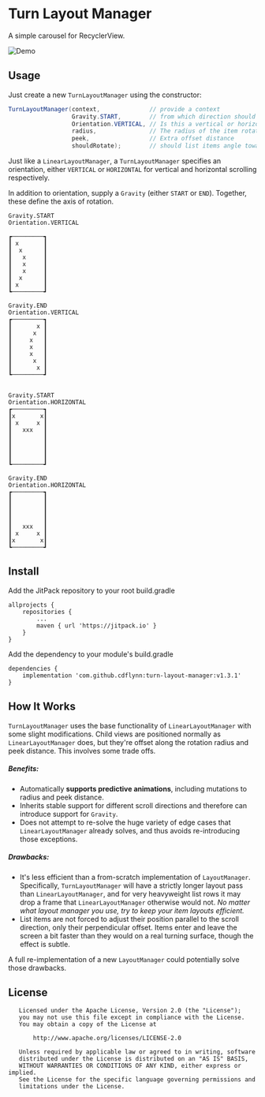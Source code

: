 # Turn Layout Manager

A simple carousel for RecyclerView.

![Demo](https://github.com/cdflynn/turn-layout-manager/blob/master/app/img/turn_demo.gif?raw=true)

## Usage

Just create a new `TurnLayoutManager` using the constructor:
```java
TurnLayoutManager(context,              // provide a context
                  Gravity.START,        // from which direction should the list items orbit? 
                  Orientation.VERTICAL, // Is this a vertical or horizontal scroll?
                  radius,               // The radius of the item rotation
                  peek,                 // Extra offset distance
                  shouldRotate);        // should list items angle towards the center? true/false.
```

Just like a `LinearLayoutManager`, a `TurnLayoutManager` specifies an orientation, either `VERTICAL` or `HORIZONTAL` for vertical and horizontal scrolling respectively.  

In addition to orientation, supply a `Gravity` (either `START` or `END`).  Together, these define the axis of rotation.

```
Gravity.START
Orientation.VERTICAL

┏─────────┓
┃ x       ┃
┃  x      ┃
┃   x     ┃
┃   x     ┃
┃   x     ┃
┃  x      ┃
┃ x       ┃
┗─────────┛
```

```
Gravity.END
Orientation.VERTICAL
┏─────────┓
┃       x ┃
┃      x  ┃
┃     x   ┃
┃     x   ┃
┃     x   ┃
┃      x  ┃
┃       x ┃
┗─────────┛
     
```

```
Gravity.START
Orientation.HORIZONTAL
┏─────────┓
┃x       x┃
┃ x     x ┃
┃   xxx   ┃
┃         ┃
┃         ┃
┃         ┃
┃         ┃
┗─────────┛

```

```
Gravity.END
Orientation.HORIZONTAL
┏─────────┓
┃         ┃
┃         ┃
┃         ┃
┃         ┃
┃   xxx   ┃
┃ x     x ┃
┃x       x┃
┗─────────┛
```

## Install

Add the JitPack repository to your root build.gradle
```
allprojects {
    repositories {
        ...
        maven { url 'https://jitpack.io' }
    }
}
```

Add the dependency to your module's build.gradle
```
dependencies {
    implementation 'com.github.cdflynn:turn-layout-manager:v1.3.1'
}
```

## How It Works

`TurnLayoutManager` uses the base functionality of `LinearLayoutManager` with some slight modifications.  Child views are positioned normally as `LinearLayoutManager` does, but they're offset along the rotation radius and peek distance.  This involves some trade offs.

##### Benefits:

- Automatically **supports predictive animations**, including mutations to radius and peek distance.
- Inherits stable support for different scroll directions and therefore can introduce support for `Gravity`.
- Does not attempt to re-solve the huge variety of edge cases that `LinearLayoutManager` already solves, and thus avoids re-introducing those exceptions.

##### Drawbacks:

- It's less efficient than a from-scratch implementation of `LayoutManager`.  Specifically, `TurnLayoutManager` will have a strictly longer layout pass than `LinearLayoutManager`, and for very heavyweight list rows it may drop a frame that `LinearLayoutManager` otherwise would not.  _No matter what layout manager you use, try to keep your item layouts efficient._  
- List items are not forced to adjust their position parallel to the scroll direction, only their perpendicular offset.  Items enter and leave the screen a bit faster than they would on a real turning surface, though the effect is subtle.

A full re-implementation of a new `LayoutManager` could potentially solve those drawbacks.  

## License
```
   Licensed under the Apache License, Version 2.0 (the "License");
   you may not use this file except in compliance with the License.
   You may obtain a copy of the License at

       http://www.apache.org/licenses/LICENSE-2.0

   Unless required by applicable law or agreed to in writing, software
   distributed under the License is distributed on an "AS IS" BASIS,
   WITHOUT WARRANTIES OR CONDITIONS OF ANY KIND, either express or implied.
   See the License for the specific language governing permissions and
   limitations under the License.
```
